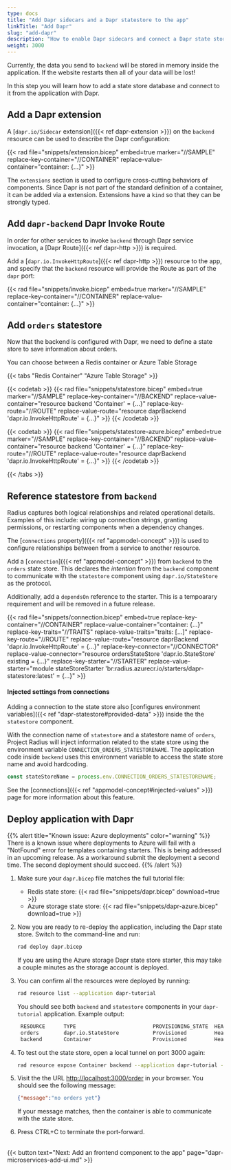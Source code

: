 ```yaml
---
type: docs
title: "Add Dapr sidecars and a Dapr statestore to the app"
linkTitle: "Add Dapr"
slug: "add-dapr"
description: "How to enable Dapr sidecars and connect a Dapr state store to the tutorial application"
weight: 3000
---
```


Currently, the data you send to `backend` will be stored in memory inside the application. If the website restarts then all of your data will be lost!

In this step you will learn how to add a state store database and connect to it from the application with Dapr.

## Add a Dapr extension

A [`dapr.io/Sidecar` extension]({{< ref dapr-extension >}}) on the `backend` resource can be used to describe the Dapr configuration:

{{< rad file="snippets/extension.bicep" embed=true marker="//SAMPLE" replace-key-container="//CONTAINER" replace-value-container="container: {...}" >}}

The `extensions` section is used to configure cross-cutting behaviors of components. Since Dapr is not part of the standard definition of a container, it can be added via a extension. Extensions have a `kind` so that they can be strongly typed.

## Add `dapr-backend` Dapr Invoke Route

In order for other services to invoke `backend` through Dapr service invocation, a [Dapr Route]({{< ref dapr-http >}}) is required.

Add a [`dapr.io.InvokeHttpRoute`]({{< ref dapr-http >}}) resource to the app, and specify that the `backend` resource will provide the Route as part of the `dapr` port:

{{< rad file="snippets/invoke.bicep" embed=true marker="//SAMPLE" replace-key-container="//CONTAINER" replace-value-container="container: {...}" >}}

## Add `orders` statestore

Now that the backend is configured with Dapr, we need to define a state store to save information about orders.

You can choose between a Redis container or Azure Table Storage

{{< tabs "Redis Container" "Azure Table Storage" >}}

{{< codetab >}}
{{< rad file="snippets/statestore.bicep" embed=true marker="//SAMPLE" replace-key-container="//BACKEND" replace-value-container="resource backend 'Container' = {...}" replace-key-route="//ROUTE" replace-value-route="resource daprBackend 'dapr.io.InvokeHttpRoute' = {...}" >}}
{{< /codetab >}}

{{< codetab >}}
{{< rad file="snippets/statestore-azure.bicep" embed=true marker="//SAMPLE" replace-key-container="//BACKEND" replace-value-container="resource backend 'Container' = {...}" replace-key-route="//ROUTE" replace-value-route="resource daprBackend 'dapr.io.InvokeHttpRoute' = {...}" >}}
{{< /codetab >}}

{{< /tabs >}}

## Reference statestore from `backend`

Radius captures both logical relationships and related operational details. Examples of this include: wiring up connection strings, granting permissions, or restarting components when a dependency changes.

The [`connections` property]({{< ref "appmodel-concept" >}}) is used to configure relationships between from a service to another resource.

Add a [`connection`]({{< ref "appmodel-concept" >}}) from `backend` to the `orders` state store. This declares the _intention_ from the `backend` component to communicate with the `statestore` component using `dapr.io/StateStore` as the protocol.

Additionally, add a `dependsOn` reference to the starter. This is a tempoarary requirement and will be removed in a future release.

{{< rad file="snippets/connection.bicep" embed=true replace-key-container="//CONTAINER" replace-value-container="container: {...}" replace-key-traits="//TRAITS" replace-value-traits="traits: [...]" replace-key-route="//ROUTE" replace-value-route="resource daprBackend 'dapr.io.InvokeHttpRoute' = {...}" replace-key-connector="//CONNECTOR" replace-value-connector="resource ordersStateStore 'dapr.io.StateStore' existing = {...}" replace-key-starter="//STARTER" replace-value-starter="module stateStoreStarter 'br:radius.azurecr.io/starters/dapr-statestore:latest' = {...}" >}}

#### Injected settings from connections

Adding a connection to the state store also [configures environment variables]({{< ref "dapr-statestore#provided-data" >}}) inside the the `statestore` component.

With the connection name of `statestore` and a statestore name of `orders`, Project Radius will inject information related to the state store using the environment variable `CONNECTION_ORDERS_STATESTORENAME`. The application code inside `backend` uses this environment variable to access the state store name and avoid hardcoding.

```js
const stateStoreName = process.env.CONNECTION_ORDERS_STATESTORENAME;
```

See the [connections]({{< ref "appmodel-concept#injected-values" >}}) page for more information about this feature.

## Deploy application with Dapr

{{% alert title="Known issue: Azure deployments" color="warning" %}}
There is a known issue where deployments to Azure will fail with a "NotFound" error for templates containing starters. This is being addressed in an upcoming release. As a workaround submit the deployment a second time. The second deployment should succeed.
{{% /alert %}}

1. Make sure your `dapr.bicep` file matches the full tutorial file:

   - Redis state store: {{< rad file="snippets/dapr.bicep" download=true >}}
   - Azure storage state store: {{< rad file="snippets/dapr-azure.bicep" download=true >}}

1. Now you are ready to re-deploy the application, including the Dapr state store. Switch to the command-line and run:

   ```sh
   rad deploy dapr.bicep
   ```

   If you are using the Azure storage Dapr state store starter, this may take a couple minutes as the storage account is deployed.

1. You can confirm all the resources were deployed by running:

   ```sh
   rad resource list --application dapr-tutorial
   ```

   You should see both `backend` and `statestore` components in your `dapr-tutorial` application. Example output:

   ```sh
    RESOURCE      TYPE                         PROVISIONING_STATE  HEALTH_STATE
    orders        dapr.io.StateStore           Provisioned         Healthy
    backend       Container                    Provisioned         Healthy
   ```

1. To test out the state store, open a local tunnel on port 3000 again:

   ```sh
   rad resource expose Container backend --application dapr-tutorial --port 3000
   ```

1. Visit the the URL [http://localhost:3000/order](http://localhost:3000/order) in your browser. You should see the following message:

   ```json
   {"message":"no orders yet"}
   ```

   If your message matches, then the container is able to communicate with the state store.

1. Press CTRL+C to terminate the port-forward.

<br>{{< button text="Next: Add an frontend component to the app" page="dapr-microservices-add-ui.md" >}}
